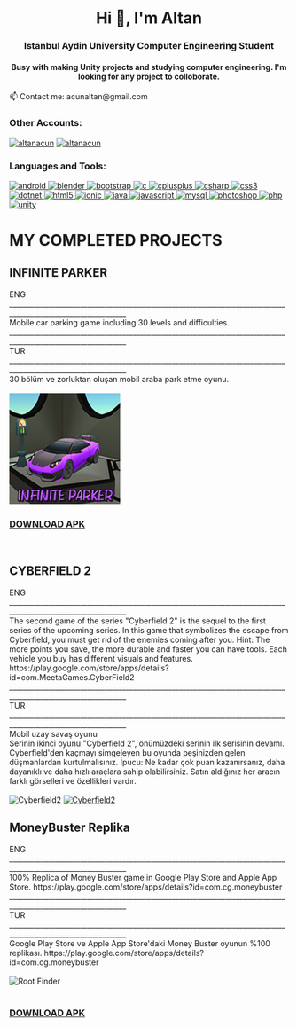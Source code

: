 <h1 align="center">Hi 👋, I'm Altan</h1>
<h3 align="center">Istanbul Aydin University Computer Engineering Student</h3>
<h4 align="center">Busy with making Unity projects and studying computer engineering. I'm looking for any project to colloborate.</h4>
📫 Contact me: acunaltan@gmail.com

<p align="left">
<h3 align="left">Other Accounts:</h3>
<a href="https://linkedin.com/in/altanacun" target="blank"><img align="center" src="https://cdn.jsdelivr.net/npm/simple-icons@3.0.1/icons/linkedin.svg" alt="altanacun" height="30" width="40" /></a>
<a href="https://steamcommunity.com/id/arutann" target="blank"><img align="center" src="https://cdn.jsdelivr.net/npm/simple-icons@3.0.1/icons/steam.svg" alt="altanacun" height="30" width="40" /></a>
</p>

<h3 align="left">Languages and Tools:</h3>
<p align="left"> <a href="https://developer.android.com" target="_blank"> <img src="https://devicons.github.io/devicon/devicon.git/icons/android/android-original-wordmark.svg" alt="android" width="40" height="40"/> </a> <a href="" target="_blank"> <img src="https://download.blender.org/branding/community/blender_community_badge_white.svg" alt="blender" width="40" height="40"/> </a> <a href="https://getbootstrap.com" target="_blank"> <img src="https://devicons.github.io/devicon/devicon.git/icons/bootstrap/bootstrap-plain.svg" alt="bootstrap" width="40" height="40"/> </a> <a href="https://www.cprogramming.com/" target="_blank"> <img src="https://devicons.github.io/devicon/devicon.git/icons/c/c-original.svg" alt="c" width="40" height="40"/> </a> <a href="https://www.w3schools.com/cpp/" target="_blank"> <img src="https://devicons.github.io/devicon/devicon.git/icons/cplusplus/cplusplus-original.svg" alt="cplusplus" width="40" height="40"/> </a> <a href="https://www.w3schools.com/cs/" target="_blank"> <img src="https://devicons.github.io/devicon/devicon.git/icons/csharp/csharp-original.svg" alt="csharp" width="40" height="40"/> </a> <a href="https://www.w3schools.com/css/" target="_blank"> <img src="https://devicons.github.io/devicon/devicon.git/icons/css3/css3-original-wordmark.svg" alt="css3" width="40" height="40"/> </a> <a href="https://dotnet.microsoft.com/" target="_blank"> <img src="https://devicons.github.io/devicon/devicon.git/icons/dot-net/dot-net-original-wordmark.svg" alt="dotnet" width="40" height="40"/> </a> <a href="https://www.w3.org/html/" target="_blank"> <img src="https://devicons.github.io/devicon/devicon.git/icons/html5/html5-original-wordmark.svg" alt="html5" width="40" height="40"/> </a> <a href="https://ionicframework.com" target="_blank"> <img src="https://upload.wikimedia.org/wikipedia/commons/d/d1/Ionic_Logo.svg" alt="ionic" width="40" height="40"/> </a> <a href="https://www.java.com" target="_blank"> <img src="https://devicons.github.io/devicon/devicon.git/icons/java/java-original-wordmark.svg" alt="java" width="40" height="40"/> </a> <a href="https://developer.mozilla.org/en-US/docs/Web/JavaScript" target="_blank"> <img src="https://devicons.github.io/devicon/devicon.git/icons/javascript/javascript-original.svg" alt="javascript" width="40" height="40"/> </a> <a href="https://www.mysql.com/" target="_blank"> <img src="https://devicons.github.io/devicon/devicon.git/icons/mysql/mysql-original-wordmark.svg" alt="mysql" width="40" height="40"/> </a> <a href="https://www.photoshop.com/en" target="_blank"> <img src="https://devicons.github.io/devicon/devicon.git/icons/photoshop/photoshop-plain.svg" alt="photoshop" width="40" height="40"/> </a> <a href="https://www.php.net" target="_blank"> <img src="https://devicons.github.io/devicon/devicon.git/icons/php/php-original.svg" alt="php" width="40" height="40"/> </a> <a href="https://unity.com/" target="_blank"> <img src="https://www.vectorlogo.zone/logos/unity3d/unity3d-icon.svg" alt="unity" width="40" height="40"/> </a> </p>

<h1>MY COMPLETED PROJECTS</h1>
<h2>INFINITE PARKER</h2>
ENG<br>
_______________________________________________________________________________________________________________<br>
Mobile car parking game including 30 levels and difficulties.
<br>
_______________________________________________________________________________________________________________<br>
TUR<br>
_______________________________________________________________________________________________________________<br>
30 bölüm ve zorluktan oluşan mobil araba park etme oyunu.<br><br>
<img src="https://raw.githubusercontent.com/altanacun/Infinite-Parker/main/icon.png" alt="Infinite Parker"  height=200px; width=200px;><br>
<h3><a href="https://github.com/altanacun/Infinite-Parker/raw/main/InfiniteParker-APK.rar">DOWNLOAD APK</a></h3><br>
<h2>CYBERFIELD 2</h2>
ENG<br>
_______________________________________________________________________________________________________________<br>
The second game of the series "Cyberfield 2" is the sequel to the first series of the upcoming series.
In this game that symbolizes the escape from Cyberfield, you must get rid of the enemies coming after you.
Hint:
The more points you save, the more durable and faster you can have tools. Each vehicle you buy has different visuals and features.<br>
https://play.google.com/store/apps/details?id=com.MeetaGames.CyberField2<br>
_______________________________________________________________________________________________________________<br>
TUR<br>
_______________________________________________________________________________________________________________<br>
Mobil uzay savaş oyunu <br>Serinin ikinci oyunu "Cyberfield 2", önümüzdeki serinin ilk serisinin devamı.
Cyberfield'den kaçmayı simgeleyen bu oyunda peşinizden gelen düşmanlardan kurtulmalısınız.
İpucu:
Ne kadar çok puan kazanırsanız, daha dayanıklı ve daha hızlı araçlara sahip olabilirsiniz. Satın aldığınız her aracın farklı görselleri ve özellikleri vardır.<br>
<br>
<img src="https://lh3.googleusercontent.com/eNR0GPvISykOKfgK3tgz37Hhrxlf1-VFyV6u53goJSVbcZ039FhfhkiRReWTM5wUbjs=s180-rw" alt="Cyberfield2"  height=200px; width=200px;>
<a href="https://play.google.com/store/apps/details?id=com.MeetaGames.CyberField2&hl"><img src="https://upload.wikimedia.org/wikipedia/commons/thumb/7/78/Google_Play_Store_badge_EN.svg/1200px-Google_Play_Store_badge_EN.svg.png" alt="Cyberfield2"  height=60px; width=200px;>
</a>



<h2>MoneyBuster Replika</h2>
ENG<br>
_______________________________________________________________________________________________________________<br>
100% Replica of Money Buster game in Google Play Store and Apple App Store. 
https://play.google.com/store/apps/details?id=com.cg.moneybuster<br>
_______________________________________________________________________________________________________________<br>
TUR<br>
_______________________________________________________________________________________________________________<br>
Google Play Store ve Apple App Store'daki Money Buster oyunun %100 replikası.
https://play.google.com/store/apps/details?id=com.cg.moneybuster
<br><br>
<img src="https://avatanplus.com/files/resources/original/578dde5104672156022c6c7a.png" alt="Root Finder"  height=200px; width=200px;><br>
<br>
<h3><a href="https://github.com/altanacun/MoneyBuster-Replika/raw/main/MoneyBustersReplika.apk">DOWNLOAD APK</a></h3><br>
